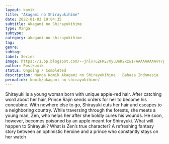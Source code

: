 ```yaml
---
layout: komik
title: "Akagami no Shirayukihime"
date: 2022-01-03 19:04:35
subtitle: Akagami no Shirayukihime
type: Manga
subtype: 
category: akagami-no-shirayukihime
tag: 
genre: 
subtag: 
label: Series
image: https://1.bp.blogspot.com/--jnlv7uZFRE/XyuDoK2xzwI/AAAAAAAAAvY/pO6j8sxSNF8u9tIkfH3kvVdRcmrbHXsHQCLcBGAsYHQ/s72-c/Akagami-no-Shirayukihim.jpg
author: Postkomik
status: Ongoing / Completed
description: Manga Komik Akagami no Shirayukihime | Bahasa Indonesia
permalink: komik/akagami-no-shirayukihime/
---
```


Shirayuki is a young woman born with unique apple-red hair. After catching word about her hair, Prince Rajin sends orders for her to become his concubine. With nowhere else to go, Shirayuki cuts her hair and escapes to a neighboring country. While traversing through the forests, she meets a young man, Zen, who helps her after she boldly cures his wounds. He soon, however, becomes poisoned by an apple meant for Shirayuki. What will happen to Shirayuki? What is Zen’s true character? A refreshing fantasy story between an optimistic heroine and a prince who constantly stays on her watch
